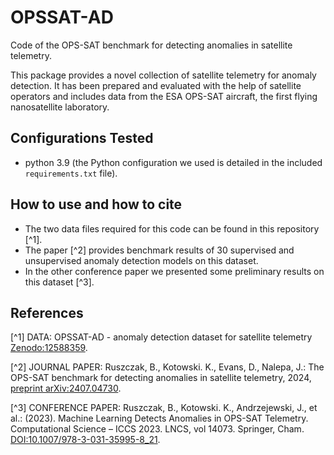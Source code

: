 # OPSSAT-AD
Code of the OPS-SAT benchmark for detecting anomalies in satellite telemetry.

This package provides a novel collection of satellite telemetry for anomaly detection. It has been prepared and evaluated with the help of satellite operators and includes data from the ESA OPS-SAT aircraft, the first flying nanosatellite laboratory.

## Configurations Tested

* python 3.9 (the Python configuration we used is detailed in the included `requirements.txt` file).

## How to use and how to cite

- The two data files required for this code can be found in this repository [^1].
- The paper [^2] provides benchmark results of 30 supervised and unsupervised anomaly detection models on this dataset.
- In the other conference paper we presented some preliminary results on this dataset [^3].

## References

[^1] DATA: OPSSAT-AD - anomaly detection dataset for satellite telemetry [Zenodo:12588359](https://doi.org/10.5281/zenodo.12588359).

[^2] JOURNAL PAPER: Ruszczak, B., Kotowski. K., Evans, D., Nalepa, J.: The OPS-SAT benchmark for detecting anomalies in satellite telemetry, 2024, [preprint arXiv:2407.04730](https://arxiv.org/abs/2407.04730).

[^3] CONFERENCE PAPER: Ruszczak, B., Kotowski. K., Andrzejewski, J., et al.: (2023). Machine Learning Detects Anomalies in OPS-SAT Telemetry. Computational Science – ICCS 2023. LNCS, vol 14073. Springer, Cham.  [DOI:10.1007/978-3-031-35995-8_21](https://doi.org/10.1007/978-3-031-35995-8_21).
